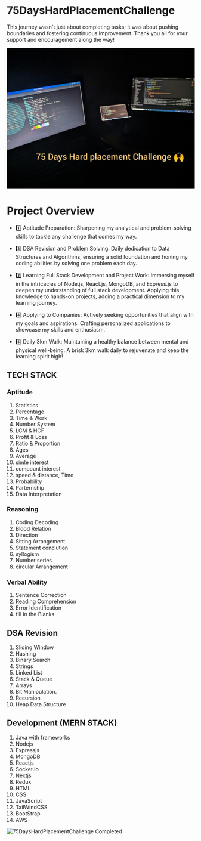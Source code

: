 # 75DaysHardPlacementChallenge
This journey wasn't just about completing tasks; it was about pushing boundaries and fostering continuous improvement. Thank you all for your support and encouragement along the way!

![75DaysHardPlacementChallenge](https://github.com/bitleakash6/75DaysHardPlacementChallenge/blob/main/75hard%20day%20challange.jpg)

# Project Overview 

- 1️⃣ Aptitude Preparation: Sharpening my analytical and problem-solving skills to tackle any challenge that comes my way.

- 2️⃣ DSA Revision and Problem Solving: Daily dedication to Data Structures and Algorithms, ensuring a solid foundation and honing my coding abilities by solving one problem each day.

- 3️⃣ Learning Full Stack Development and Project Work: Immersing myself in the intricacies of Node.js, React.js, MongoDB, and Express.js to deepen my understanding of full stack development. Applying this knowledge to hands-on projects, adding a practical dimension to my learning journey.

- 4️⃣ Applying to Companies: Actively seeking opportunities that align with my goals and aspirations. Crafting personalized applications to showcase my skills and enthusiasm.

- 5️⃣ Daily 3km Walk: Maintaining a healthy balance between mental and physical well-being. A brisk 3km walk daily to rejuvenate and keep the learning spirit high!

## TECH STACK
### Aptitude
1. Statistics
2. Percentage
3. Time & Work
4. Number System
5. LCM & HCF
6. Profit & Loss
7. Ratio & Proportion
8. Ages
9. Average
10. simle interest
11. compount interest
12. speed & distance, Time
13. Probability
14. Parternship
15. Data Interpretation
    
### Reasoning
1. Coding Decoding
2. Blood Relation
3. Direction
4. Sitting Arrangement
5. Statement conclution
6. syllogism
7. Number series
8. circular Arrangement

### Verbal Ability
1. Sentence Correction
2. Reading Comprehension
3. Error Identification
4. fill in the Blanks

## DSA Revision
1. Sliding Window
2. Hashing
3. Binary Search
4. Strings
5. Linked List
6. Stack & Queue
7. Arrays
8. Bit Manipulation.
9. Recursion
10. Heap Data Structure
 
## Development (MERN STACK)
1. Java with frameworks
2. Nodejs
3. Expressjs
4. MongoDB
5. Reactjs
6. Socket.io
7. Nextjs
8. Redux
9. HTML
10. CSS
11. JavaScript
12. TailWindCSS
13. BootStrap
14. AWS

![75DaysHardPlacementChallenge Completed](https://www.linkedin.com/feed/update/urn:li:activity:7177636363977068545/)
